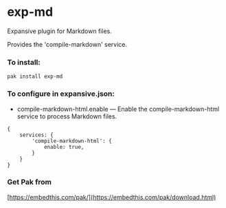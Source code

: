 exp-md
===

Expansive plugin for Markdown files.

Provides the 'compile-markdown' service.

### To install:

    pak install exp-md

### To configure in expansive.json:

* compile-markdown-html.enable &mdash; Enable the compile-markdown-html service to process Markdown files.

```
{
    services: {
        'compile-markdown-html': {
            enable: true,
        }
    }
}

```

### Get Pak from

[https://embedthis.com/pak/](https://embedthis.com/pak/download.html)
